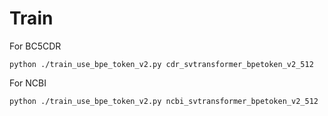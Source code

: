 # Train

For BC5CDR

``` shell
python ./train_use_bpe_token_v2.py cdr_svtransformer_bpetoken_v2_512
```

For NCBI

``` shell
python ./train_use_bpe_token_v2.py ncbi_svtransformer_bpetoken_v2_512
```
